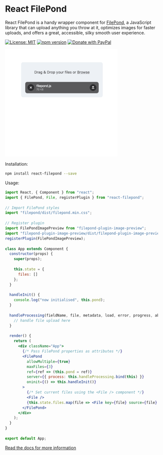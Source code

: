 # React FilePond

React FilePond is a handy wrapper component for [FilePond](https://github.com/pqina/filepond), a JavaScript library that can upload anything you throw at it, optimizes images for faster uploads, and offers a great, accessible, silky smooth user experience.

[![License: MIT](https://img.shields.io/badge/license-MIT-blue.svg)](https://github.com/pqina/react-filepond/blob/master/LICENSE)
[![npm version](https://badge.fury.io/js/react-filepond.svg)](https://www.npmjs.com/package/react-filepond)
[![Donate with PayPal](https://img.shields.io/badge/donate-PayPal.me-pink.svg)](https://www.paypal.me/rikschennink/10)

<img src="https://github.com/pqina/filepond-github-assets/blob/master/filepond-animation-01.gif" width="370" alt=""/>

Installation:

```bash
npm install react-filepond --save
```

Usage:

```jsx
import React, { Component } from "react";
import { FilePond, File, registerPlugin } from "react-filepond";

// Import FilePond styles
import "filepond/dist/filepond.min.css";

// Register plugin
import FilePondImagePreview from "filepond-plugin-image-preview";
import "filepond-plugin-image-preview/dist/filepond-plugin-image-preview.css";
registerPlugin(FilePondImagePreview);

class App extends Component {
  constructor(props) {
    super(props);

    this.state = {
      files: []
    };
  }

  handleInit() {
    console.log("now initialised", this.pond);
  }

  handleProcessing(fieldName, file, metadata, load, error, progress, abort) {
    // handle file upload here
  }

  render() {
    return (
      <div className="App">
        {/* Pass FilePond properties as attributes */}
        <FilePond
          allowMultiple={true}
          maxFiles={3}
          ref={ref => (this.pond = ref)}
          server={{ process: this.handleProcessing.bind(this) }}
          oninit={() => this.handleInit()}
        >
          {/* Set current files using the <File /> component */}
          <File />
          {this.state.files.map(file => <File key={file} source={file} />)}
        </FilePond>
      </div>
    );
  }
}

export default App;
```

[Read the docs for more information](https://pqina.nl/filepond/docs/patterns/frameworks/react/)
